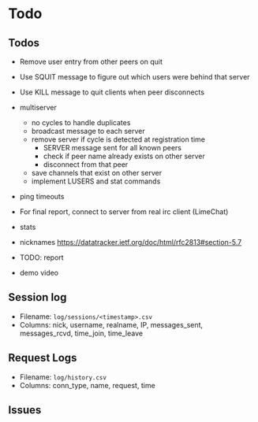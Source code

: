 # Todo

## Todos

- Remove user entry from other peers on quit
- Use SQUIT message to figure out which users were behind that server
- Use KILL message to quit clients when peer disconnects

- multiserver
  - no cycles to handle duplicates
  - broadcast message to each server
  - remove server if cycle is detected at registration time
    - SERVER message sent for all known peers
    - check if peer name already exists on other server
    - disconnect from that peer
  - save channels that exist on other server
  - implement LUSERS and stat commands
- ping timeouts
- For final report, connect to server from real irc client (LimeChat)
- stats
- nicknames <https://datatracker.ietf.org/doc/html/rfc2813#section-5.7>
- TODO: report
- demo video

## Session log

- Filename: `log/sessions/<timestamp>.csv`
- Columns: nick, username, realname, IP, messages_sent, messages_rcvd, time_join, time_leave

## Request Logs

- Filename: `log/history.csv`
- Columns: conn_type, name, request, time

## Issues

